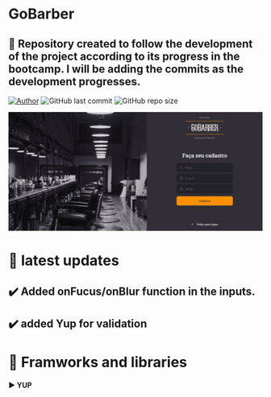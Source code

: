 # GoBarber

## :rocket: Repository created to follow the development of the project according to its progress in the bootcamp. I will be adding the commits as the development progresses.






[![Author](https://img.shields.io/badge/author-AntonioSilvaAzevedo-blue?style=plastic)](https://github.com/AntonioSilvaAzevedo)
![GitHub last commit](https://img.shields.io/github/last-commit/AntonioSilvaAzevedo/GoBarber---Front?style=plastic)
![GitHub repo size](https://img.shields.io/github/repo-size/AntonioSilvaAzevedo/GoBarber---Front?style=plastic)


![](.github/gobabr.png)


# :eyes: latest updates

## :heavy_check_mark: Added onFucus/onBlur function in the inputs.
## :heavy_check_mark: added Yup for validation


# :blue_book: Framworks and libraries

#### :arrow_forward: YUP



